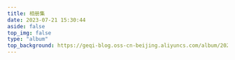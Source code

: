 ```yaml
---
title: 相册集
date: 2023-07-21 15:30:44
aside: false
top_img: false
type: "album"
top_background: https://geqi-blog.oss-cn-beijing.aliyuncs.com/album/202308151053344.jpg
---
```


